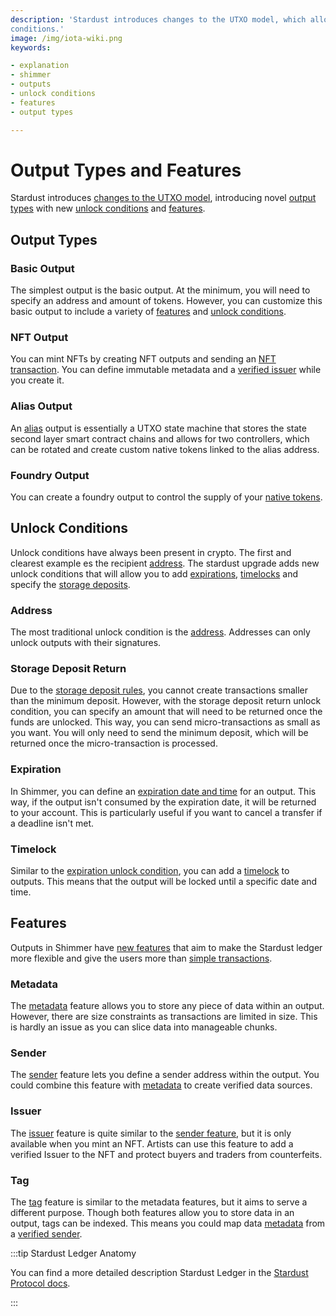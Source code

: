 ```yaml
---
description: 'Stardust introduces changes to the UTXO model, which allow for new output types, features, and unlock
conditions.'
image: /img/iota-wiki.png
keywords:

- explanation
- shimmer
- outputs
- unlock conditions
- features
- output types

---
```


# Output Types and Features

Stardust introduces [changes to the UTXO model](/introduction/develop/explanations/what_is_stardust/rethink_utxo), introducing novel [output types](#output-types) with new [unlock conditions](#unlock-conditions) and [features](#features).

## Output Types

### Basic Output

The simplest output is the basic output. At the minimum, you will need to specify an address and amount of tokens. However, you can customize this basic output to include a variety of [features](#features) and [unlock conditions](#unlock-conditions).

### NFT Output

You can mint NFTs by creating NFT outputs and sending an [NFT transaction](/introduction/develop/explanations/ledger/nft). You can define immutable metadata and a [verified issuer](#issuer) while you create it.

### Alias Output

An [alias](/introduction/develop/explanations/ledger/alias) output is essentially a UTXO state machine that stores the state second layer smart contract chains and allows for two controllers, which can be rotated and create custom native tokens linked to the alias address.

### Foundry Output

You can create a foundry output to control the supply of your [native tokens](/introduction/develop/explanations/ledger/foundry).

## Unlock Conditions

Unlock conditions have always been present in crypto. The first and clearest example es the recipient [address](#address). The stardust upgrade adds new unlock conditions that will allow you to add [expirations](#expiration), [timelocks](#timelocks) and specify the [storage deposits](#storage-deposit-return).

### Address

The most traditional unlock condition is the [address](/introduction/develop/explanations/what_is_stardust/unlock_conditions#address).
Addresses can only unlock outputs with their signatures.

### Storage Deposit Return

Due to the [storage deposit rules](welcome.md#storage-deposits), you cannot create transactions smaller than the minimum deposit. However, with the storage deposit return unlock condition, you can specify an amount that will need to be returned once the funds are unlocked. This way, you can send micro-transactions as small as you want. You will only need to send the minimum deposit, which will be returned once the micro-transaction is processed.

### Expiration

In Shimmer, you can define an [expiration date and time](/introduction/develop/explanations/what_is_stardust/unlock_conditions#expiration) for an output. This way, if the output isn't consumed by the expiration date, it will be returned to your account. This is particularly useful if you want to cancel a transfer if a deadline isn't met. 

### Timelock

Similar to the [expiration unlock condition](#expiration), you can add a [timelock](/introduction/develop/explanations/what_is_stardust/unlock_conditions#timelock) to outputs. This means that the output will be locked until a specific date and time.

## Features

Outputs in Shimmer have [new features](/introduction/develop/explanations/what_is_stardust/output_features) that aim to make the Stardust ledger more flexible and give the users more than [simple transactions](/introduction/develop/explanations/ledger/simple_transfers).

### Metadata

The [metadata](/introduction/develop/explanations/what_is_stardust/output_features#metadata) feature allows you to store any piece of data within an output. However, there are size constraints as transactions are limited in size. This is hardly an issue as you can slice data into manageable chunks.

### Sender

The [sender](/introduction/develop/explanations/what_is_stardust/output_features#sender) feature lets you define a sender address within the output. You could combine this feature with [metadata](#metadata) to create verified data sources.

### Issuer

The [issuer](/introduction/develop/explanations/what_is_stardust/output_features#issuer) feature is quite similar to the [sender feature](#sender), but it is only available when you mint an NFT. Artists can use this feature to add a verified Issuer to the NFT and protect buyers and traders from counterfeits.

### Tag

The [tag](/introduction/develop/explanations/what_is_stardust/output_features#tag) feature is similar to the metadata features, but it aims to serve a different purpose. Though both features allow you to store data in an output, tags can be indexed. This means you could map data [metadata](#metadata) from a [verified sender](#sender).

:::tip Stardust Ledger Anatomy

You can find a more detailed description Stardust Ledger in the [Stardust Protocol docs](/introduction/develop/welcome).

:::

